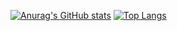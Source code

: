 [![Anurag's GitHub stats](https://github-readme-stats.vercel.app/api?username=zignalssss&title_color=#8ecccc&bg_color=DEG,#0F2027,#203A43,#2C5364)](https://github.com/anuraghazra/github-readme-stats)
[![Top Langs](https://github-readme-stats.vercel.app/api/top-langs/?username=zignalssss&langs_count=8)](https://github.com/anuraghazra/github-readme-stats)
